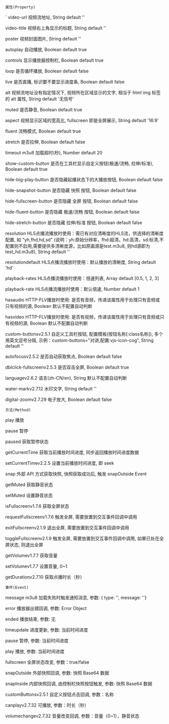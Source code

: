 ```属性(Property)```

`
video-url 视频流地址, String default ''

video-title 视频右上角显示的标题, String default ''

poster 视频封面图片, String default ''

autoplay 自动播放, Boolean default true

controls 显示播放器控制栏, Boolean default true

loop 是否循环播放, Boolean default false

live 是否直播, 标识要不要显示进度条, Boolean default false

alt 视频流地址没有指定情况下, 视频所在区域显示的文字, 相当于 html img 标签的 alt 属性, String default '无信号'

muted 是否静音, Boolean default true

aspect 视频显示区域的宽高比, fullscreen 即是全屏展示, String default '16:9'

fluent 流畅模式, Boolean default true

stretch 是否拉伸, Boolean default false

timeout m3u8 加载超时(秒), Number default 20

show-custom-button 是否在工具栏显示自定义按钮(极速/流畅, 拉伸/标准), Boolean default true

hide-big-play-button 是否隐藏起播状态下的大播放按钮, Boolean default false

hide-snapshot-button 是否隐藏 快照 按钮, Boolean default false

hide-fullscreen-button 是否隐藏 全屏 按钮, Boolean default false

hide-fluent-button 是否隐藏 极速/流畅 按钮, Boolean default false

hide-stretch-button 是否隐藏 拉伸/标准 按钮, Boolean default false

resolution HLS点播流播放时使用：需已有对应清晰度的HLS流，供选择的清晰度配置, 如 "yh,fhd,hd,sd" (说明：yh:原始分辨率，fhd:超清，hd:高清，sd:标清,不配置则不启用,需要提供多清晰度源，比如原画源是test.m3u8, 则hd源即为test_hd.m3u8), String default ''

resolutiondefault HLS点播流播放时使用：默认播放的清晰度, String default 'hd'

playback-rates HLS点播流播放时使用：倍速列表, Array default [0.5, 1, 2, 3]

playback-rate HLS点播流播放时使用：默认倍速, Number default 1

hasaudio HTTP-FLV播放时使用: 是否有音频，传递该属性用于处理只有音频或只有视频的源, Boolean 默认不配置自动判断

hasvideo HTTP-FLV播放时使用: 是否有视频，传递该属性用于处理只有音频或只有视频的源, Boolean 默认不配置自动判断

custom-buttonsv2.5.1 自定义工具栏按钮, 配置模板(按钮名称[:class名称]), 多个用英文逗号分隔, 示例：custom-buttons="对讲,配置:vjs-icon-cog", String default ''

autofocusv2.5.2 是否自动获取焦点, Boolean default false

dblclick-fullscreenv2.5.3 是否双击全屏, Boolean default true

languagev2.6.2 语言(zh-CN/en), String 默认不配置自动判断

water-markv2.7.12 水印文字, String default ''

digital-zoomv2.7.29 电子放大, Boolean default false


```方法(Method)```

play 播放

pause 暂停

paused 获取暂停状态

getCurrentTime 获取当前播放时间进度, 同步返回播放时间进度数据

setCurrentTimev2.2.5 设置当前播放时间进度, 即 seek

snap 外部 API 方式获取快照, 快照获取成功后, 触发 snapOutside Event

getMuted 获取静音状态

setMuted 设置静音状态

isFullscreenv1.7.6 获取全屏状态

requestFullscreenv1.7.6 触发全屏, 需要放置到交互事件回调中调用

exitFullscreenv2.1.9 退出全屏, 需要放置到交互事件回调中调用

toggleFullscreenv2.1.9 触发全屏, 需要放置到交互事件回调中调用, 如果已处在全屏状态, 则退出全屏

getVolumev1.7.7 获取音量

setVolumev1.7.7 设置音量, 0~1

getDurationv2.7.10 获取点播时长（秒）

```事件(Event)```

message m3u8 加载失败时触发通知消息, 参数: { type: '', message: ''}

error 播放器出错回调, 参数: Error Object

ended 播放结束, 参数: 无

timeupdate 进度更新, 参数: 当前时间进度

pause 暂停, 参数: 当前时间进度

play 播放, 参数: 当前时间进度

fullscreen 全屏状态改变, 参数：true/false

snapOutside 外部快照回调, 参数: 快照 Base64 数据

snapInside 内部快照回调, 由控制栏快照按钮触发, 参数: 快照 Base64 数据

customButtonsv2.5.1 自定义按钮点击回调, 参数：名称

canplayv2.7.32 可播放, 参数：时长（秒）

volumechangev2.7.32 音量改变回调, 参数：音量（0~1），静音状态